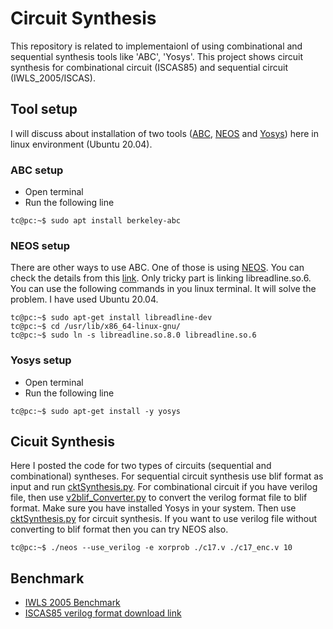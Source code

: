 # Circuit Synthesis
This repository is related to implementaionl of using combinational and sequential synthesis tools like 'ABC', 'Yosys'. This project shows circuit synthesis for combinational circuit (ISCAS85) and sequential circuit (IWLS_2005/ISCAS).

## Tool setup
I will discuss about installation of two tools ([ABC](https://people.eecs.berkeley.edu/~alanmi/abc/), [NEOS](https://bitbucket.org/kavehshm/neos/src/master/) and [Yosys](http://www.clifford.at/yosys/)) here in linux environment (Ubuntu 20.04). 

### ABC setup
- Open terminal
- Run the following line

```console
tc@pc:~$ sudo apt install berkeley-abc
```
### NEOS setup
There are other ways to use ABC. One of those is using [NEOS](https://bitbucket.org/kavehshm/neos/src/master/). You can check the details from this [link](https://bitbucket.org/kavehshm/neos/src/master/). Only tricky part is linking libreadline.so.6. You can use the following commands in you linux terminal. It will solve the problem. I have used Ubuntu 20.04.

```console
tc@pc:~$ sudo apt-get install libreadline-dev
tc@pc:~$ cd /usr/lib/x86_64-linux-gnu/
tc@pc:~$ sudo ln -s libreadline.so.8.0 libreadline.so.6
```

### Yosys setup
- Open terminal
- Run the following line

```console
tc@pc:~$ sudo apt-get install -y yosys
```

## Cicuit Synthesis
Here I posted the code for two types of circuits (sequential and combinational) syntheses.
For sequential circuit synthesis use blif format as input and run [cktSynthesis.py](/cktSynthesis.py).
For combinational circuit if you have verilog file, then use [v2blif_Converter.py](/v2blif_Converter.py) to convert the verilog format file to blif format. Make sure you have installed Yosys in your system. Then use [cktSynthesis.py](/cktSynthesis.py) for circuit synthesis.
If you want to use verilog file without converting to blif format then you can try NEOS also.

```console
tc@pc:~$ ./neos --use_verilog -e xorprob ./c17.v ./c17_enc.v 10
```


## Benchmark
- [IWLS 2005 Benchmark](https://iwls.org/iwls2005/benchmarks.html)
- [ISCAS85 verilog format download link](http://www.pld.ttu.ee/~maksim/benchmarks/iscas85/verilog/)
